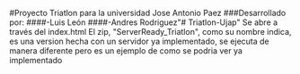 #Proyecto Triatlon para la universidad Jose Antonio Paez
###Desarrollado por:
####-Luis León
####-Andres Rodriguez"# Triatlon-Ujap" 
Se abre a través del index.html
El zip, "ServerReady_Triatlon", como su nombre indica, es una version hecha con un servidor ya implementado, se ejecuta de manera diferente pero es un ejemplo de como se podria ver ya implementado
